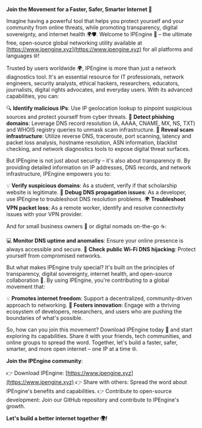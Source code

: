 **Join the Movement for a Faster, Safer, Smarter Internet 🚀**

Imagine having a powerful tool that helps you protect yourself and your community from online threats, while promoting transparency, digital sovereignty, and internet health 🌍🛡️. Welcome to IPEngine 📡 – the ultimate free, open-source global networking utility available at [https://www.ipengine.xyz](https://www.ipengine.xyz) for all platforms and languages 🌐!

Trusted by users worldwide 🌍, IPEngine is more than just a network diagnostics tool. It's an essential resource for IT professionals, network engineers, security analysts, ethical hackers, researchers, educators, journalists, digital rights advocates, and everyday users. With its advanced capabilities, you can:

🔍 **Identify malicious IPs**: Use IP geolocation lookup to pinpoint suspicious sources and protect yourself from cyber threats.
💼 **Detect phishing domains**: Leverage DNS record resolution (A, AAAA, CNAME, MX, NS, TXT) and WHOIS registry queries to unmask scam infrastructure.
🚫 **Reveal scam infrastructure**: Utilize reverse DNS, traceroute, port scanning, latency and packet loss analysis, hostname resolution, ASN information, blacklist checking, and network diagnostics tools to expose digital threat surfaces.

But IPEngine is not just about security – it's also about transparency 🌐. By providing detailed information on IP addresses, DNS records, and network infrastructure, IPEngine empowers you to:

💡 **Verify suspicious domains**: As a student, verify if that scholarship website is legitimate.
🔧 **Debug DNS propagation issues**: As a developer, use IPEngine to troubleshoot DNS resolution problems.
🌍 **Troubleshoot VPN packet loss**: As a remote worker, identify and resolve connectivity issues with your VPN provider.

And for small business owners 🏢 or digital nomads on-the-go ☕️:

💻 **Monitor DNS uptime and anomalies**: Ensure your online presence is always accessible and secure.
🔑 **Check public Wi-Fi DNS hijacking**: Protect yourself from compromised networks.

But what makes IPEngine truly special? It's built on the principles of transparency, digital sovereignty, internet health, and open-source collaboration 🔗. By using IPEngine, you're contributing to a global movement that:

💡 **Promotes internet freedom**: Support a decentralized, community-driven approach to networking.
🚀 **Fosters innovation**: Engage with a thriving ecosystem of developers, researchers, and users who are pushing the boundaries of what's possible.

So, how can you join this movement? Download IPEngine today 📡 and start exploring its capabilities. Share it with your friends, tech communities, and online groups to spread the word. Together, let's build a faster, safer, smarter, and more open internet – one IP at a time 🌐.

**Join the IPEngine community**:

👉 Download IPEngine: [https://www.ipengine.xyz](https://www.ipengine.xyz)
👉 Share with others: Spread the word about IPEngine's benefits and capabilities.
👉 Contribute to open-source development: Join our GitHub repository and contribute to IPEngine's growth.

**Let's build a better internet together 🌍!**